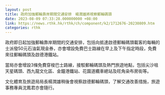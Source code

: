 ```yaml
---
layout: post
title: 政府加強郵輪靠岸期間交通安排　楊潤雄將視察郵輪碼頭
date: 2023-08-09 07:33:28.000000000 +08:00
link: https://news.rthk.hk/rthk/ch/component/k2/1712676-20230809.htm
categories: rthk
---
```


政府即日起加強郵輪靠岸期間的交通安排，包括向抵達啟德郵輪碼頭載客的每輛的士派發50元石油氣現金券，亦會增設免費巴士路線在早上及下午指定時段，免費來往郵輪碼頭及啟德港鐵站。

當局亦會增設3條免費穿梭巴士路線，接駁郵輪碼頭及熱門旅遊地點，包括尖沙咀天星碼頭、西九龍文化區、金鐘港鐵站、花園道纜車總站及旺角染布房街等。

文化體育及旅遊局局長楊潤雄稍後會視察啟德郵輪碼頭，了解交通改善措施，旅遊事務專員沈鳳君亦會隨行。
